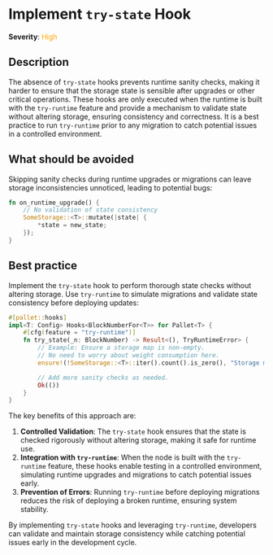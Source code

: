 # Implement `try-state` Hook

**Severity**: <span style="color:orange;">High</span>

## Description

The absence of `try-state` hooks prevents runtime sanity checks, making it harder to ensure that the storage state is sensible after upgrades or other critical operations. These hooks are only executed when the runtime is built with the `try-runtime` feature and provide a mechanism to validate state without altering storage, ensuring consistency and correctness. It is a best practice to run `try-runtime` prior to any migration to catch potential issues in a controlled environment.

## What should be avoided

Skipping sanity checks during runtime upgrades or migrations can leave storage inconsistencies unnoticed, leading to potential bugs:

```rust
fn on_runtime_upgrade() {
    // No validation of state consistency
    SomeStorage::<T>::mutate(|state| {
        *state = new_state;
    });
}
```

## Best practice

Implement the `try-state` hook to perform thorough state checks without altering storage. Use `try-runtime` to simulate migrations and validate state consistency before deploying updates:

```rust
#[pallet::hooks]
impl<T: Config> Hooks<BlockNumberFor<T>> for Pallet<T> {
    #[cfg(feature = "try-runtime")]
    fn try_state(_n: BlockNumber) -> Result<(), TryRuntimeError> {
        // Example: Ensure a storage map is non-empty.
        // No need to worry about weight consumption here.
        ensure!(!SomeStorage::<T>::iter().count().is_zero(), "Storage map is empty");

        // Add more sanity checks as needed.
        Ok(())
    }
}
```

The key benefits of this approach are:

1. **Controlled Validation**: The `try-state` hook ensures that the state is checked rigorously without altering storage, making it safe for runtime use.
2. **Integration with `try-runtime`**: When the node is built with the `try-runtime` feature, these hooks enable testing in a controlled environment, simulating runtime upgrades and migrations to catch potential issues early.
3. **Prevention of Errors**: Running `try-runtime` before deploying migrations reduces the risk of deploying a broken runtime, ensuring system stability.

By implementing `try-state` hooks and leveraging `try-runtime`, developers can validate and maintain storage consistency while catching potential issues early in the development cycle.
